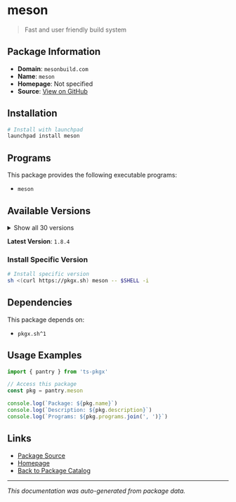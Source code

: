 # meson

> Fast and user friendly build system

## Package Information

- **Domain**: `mesonbuild.com`
- **Name**: `meson`
- **Homepage**: Not specified
- **Source**: [View on GitHub](https://github.com/pkgxdev/pantry/tree/main/projects/mesonbuild.com/package.yml)

## Installation

```bash
# Install with launchpad
launchpad install meson
```

## Programs

This package provides the following executable programs:

- `meson`

## Available Versions

<details>
<summary>Show all 30 versions</summary>

- `1.8.4`, `1.8.3`, `1.8.2`, `1.8.1`, `1.8.0`
- `1.7.2`, `1.7.1`, `1.7.0`, `1.6.1`, `1.6.0`
- `1.5.2`, `1.5.1`, `1.5.0`, `1.4.2`, `1.4.1`
- `1.4.0`, `1.3.2`, `1.3.1`, `1.3.0`, `1.2.3`
- `1.2.2`, `1.2.0`, `1.1.1`, `1.1.0`, `1.0.2`
- `1.0.1`, `1.0.0`, `0.64.1`, `0.64.0`, `0.63.3`

</details>

**Latest Version**: `1.8.4`

### Install Specific Version

```bash
# Install specific version
sh <(curl https://pkgx.sh) meson -- $SHELL -i
```

## Dependencies

This package depends on:

- `pkgx.sh^1`

## Usage Examples

```typescript
import { pantry } from 'ts-pkgx'

// Access this package
const pkg = pantry.meson

console.log(`Package: ${pkg.name}`)
console.log(`Description: ${pkg.description}`)
console.log(`Programs: ${pkg.programs.join(', ')}`)
```

## Links

- [Package Source](https://github.com/pkgxdev/pantry/tree/main/projects/mesonbuild.com/package.yml)
- [Homepage](#)
- [Back to Package Catalog](../../package-catalog.md)

---

*This documentation was auto-generated from package data.*
